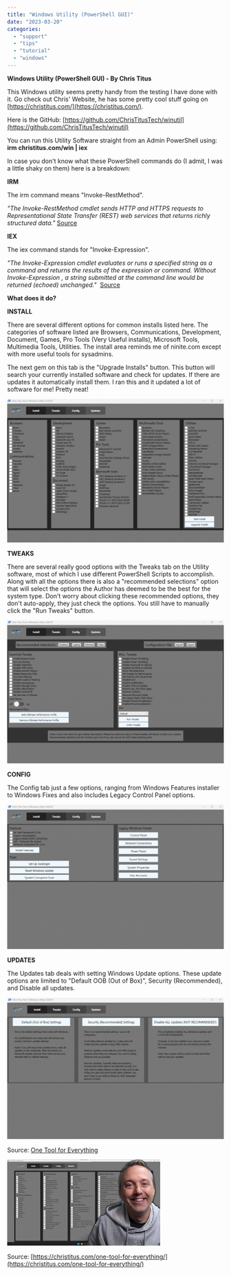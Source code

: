 ```yaml
---
title: "Windows Utility (PowerShell GUI)"
date: "2023-03-20"
categories: 
  - "support"
  - "tips"
  - "tutorial"
  - "windows"
---
```


**Windows Utility (PowerShell GUI) - By Chris Titus**

This Windows utility seems pretty handy from the testing I have done with it. Go check out Chris' Website, he has some pretty cool stuff going on [https://christitus.com/](https://christitus.com/).

Here is the GitHub: [https://github.com/ChrisTitusTech/winutil](https://github.com/ChrisTitusTech/winutil)

You can run this Utility Software straight from an Admin PowerShell using:  **irm christitus.com/win | iex**

In case you don't know what these PowerShell commands do (I admit, I was a little shaky on them) here is a breakdown:

**IRM**

The irm command means "Invoke-RestMethod".

_"The Invoke-RestMethod cmdlet sends HTTP and HTTPS requests to Representational State Transfer (REST) web services that returns richly structured data."_ [Source](https://www.pdq.com/powershell/)

**IEX**

The iex command stands for "Invoke-Expression".

_"The Invoke-Expression cmdlet evaluates or runs a specified string as a command and returns the results of the expression or command. Without Invoke-Expression , a string submitted at the command line would be returned (echoed) unchanged."_  [Source](https://www.pdq.com/powershell/)

**What does it do?**

**INSTALL**

There are several different options for common installs listed here. The categories of software listed are Browsers, Communications, Development, Document, Games, Pro Tools (Very Useful installs), Microsoft Tools, Multimedia Tools, Utilities. The install area reminds me of ninite.com except with more useful tools for sysadmins.

The next gem on this tab is the "Upgrade Installs" button. This button will search your currently installed software and check for updates. If there are updates it automatically install them. I ran this and it updated a lot of software for me! Pretty neat!

![](/assets/images/image-3-1024x679.png)

**TWEAKS**

There are several really good options with the Tweaks tab on the Utility software, most of which I use different PowerShell Scripts to accomplish. Along with all the options there is also a "recommended selections" option that will select the options the Author has deemed to be the best for the system type. Don't worry about clicking these recommended options, they don't auto-apply, they just check the options. You still have to manually click the "Run Tweaks" button.

![](/assets/images/image-2-1024x677.png)

**CONFIG**

The Config tab just a few options, ranging from Windows Features installer to Windows Fixes and also includes Legacy Control Panel options.

![](/assets/images/image-1-1024x683.png)

**UPDATES**

The Updates tab deals with setting Windows Update options. These update options are limited to "Default OOB (Out of Box)", Security (Recommended), and Disable all updates.

![](/assets/images/image-4-1024x667.png)

Source: [One Tool for Everything](https://www.youtube.com/watch?v=vXyMScSbhk4)

![](/assets/images/image-5.png)

Source: [https://christitus.com/one-tool-for-everything/](https://christitus.com/one-tool-for-everything/)
